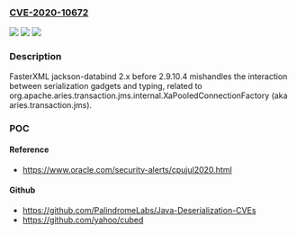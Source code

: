 ### [CVE-2020-10672](https://cve.mitre.org/cgi-bin/cvename.cgi?name=CVE-2020-10672)
![](https://img.shields.io/static/v1?label=Product&message=n%2Fa&color=blue)
![](https://img.shields.io/static/v1?label=Version&message=n%2Fa&color=blue)
![](https://img.shields.io/static/v1?label=Vulnerability&message=n%2Fa&color=brighgreen)

### Description

FasterXML jackson-databind 2.x before 2.9.10.4 mishandles the interaction between serialization gadgets and typing, related to org.apache.aries.transaction.jms.internal.XaPooledConnectionFactory (aka aries.transaction.jms).

### POC

#### Reference
- https://www.oracle.com/security-alerts/cpujul2020.html

#### Github
- https://github.com/PalindromeLabs/Java-Deserialization-CVEs
- https://github.com/yahoo/cubed

